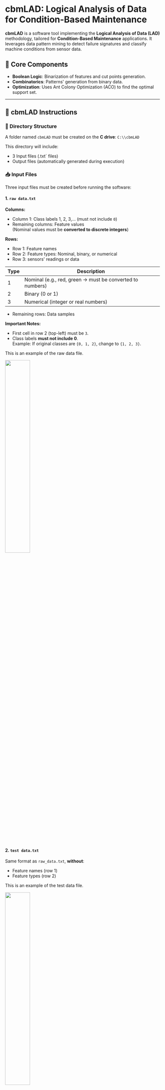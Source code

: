 # cbmLAD: Logical Analysis of Data for Condition-Based Maintenance

**cbmLAD** is a software tool implementing the **Logical Analysis of Data (LAD)** methodology, tailored for **Condition-Based Maintenance** applications. It leverages data pattern mining to detect failure signatures and classify machine conditions from sensor data.

## 🔧 Core Components

- **Boolean Logic**: Binarization of features and cut points generation.
- **Combinatorics**: Patterns' generation from binary data.
- **Optimization**: Uses Ant Colony Optimization (ACO) to find the optimal support set.

---

## 📁 cbmLAD Instructions

### 📂 Directory Structure

A folder named `cbmLAD` must be created on the **C drive**: `C:\\cbmLAD`

This directory will include:
-  3 Input files (.txt` files)
- Output files (automatically generated during execution)

### 📥 Input Files

Three input files must be created before running the software:

#### 1. `raw data.txt`

**Columns:**
- Column 1: Class labels 1, 2, 3,... (must not include `0`)
- Remaining columns: Feature values  
  (Nominal values must be **converted to discrete integers**)

**Rows:**
- Row 1: Feature names
- Row 2: Feature types: Nominal, binary, or numerical
- Row 3: sensors' readings or data

| Type | Description |
|------|-------------|
| 1    | Nominal (e.g., red, green → must be converted to numbers) |
| 2    | Binary (0 or 1) |
| 3    | Numerical (integer or real numbers) |

- Remaining rows: Data samples

**Important Notes:**
- First cell in row 2 (top-left) must be `3`.
- Class labels **must not include 0**.  
  Example: If original classes are `{0, 1, 2}`, change to `{1, 2, 3}`.

This is an example of the raw data file.

<img src="Images/rawdata.png" style="width:40%;"> 

#### 2. `test data.txt`

Same format as `raw_data.txt`, **without**:
- Feature names (row 1)
- Feature types (row 2)

This is an example of the test data file.

<img src="Images/testdata.png" style="width:40%;"> 

#### 3. `classification_data.txt`

Same format as `test_data.txt`, **without**:
- First column (class labels)

This is an example of a classification data file.

<img src="Images/classificationdata.png" style="width:35%;"> 

## 📤 Output Files

For each operation performed by cbmLAD (training, testing, and classification), specific output `.txt` files are generated and saved in the working directory `C:\\cbmLAD`.

### 🔧 4.1 Training Results

The training operation produces the following files:

- **Class names.txt**: Lists all class labels present in the dataset.
- **Duplicated and Ignored Observations.txt**: Identifies and excludes duplicated or invalid rows.
- **Characteristics of the generated patterns.txt**: Summarizes details about each generated pattern, such as coverage, relative prevalence, and weight. The following figure shows an example.

<img src="Images/Caracpatterns.png" style="width:45%;"> 

- **Binary data.txt**: This file includes the binary attributes that resulted from the binarization process. The following figure shows an example. 

<img src="Images/binarydata.png" style="width:45%;"> 

- **Coverage of Multi-Class Patterns.txt**: Indicates the observations in which the patterns generated for each class were found and includes their weights. Patterns with high weights cover more observations, thus have more explanatory power than patterns with low weights.

<img src="Images/coveragepatterns.png" style="width:45%;"> 

- **Patterns interpreted.txt**: Provides a readable representation of patterns for each class using feature names and values, connected by logical AND operations.

<img src="Images/patternsinterpreted.png" style="width:30%;"> 

- **Cut points.txt**: Shows the thresholds (cut points) used to convert numeric and nominal values into binary form.

<img src="Images/cutpoints.png" style="width:35%;"> 
  
- **Results.txt**: The core output file that summarizes the input data and the final patterns for each class, including their weights and coverages. The order of class operations is determined by which class is internally treated by cbmLAD first.

<img src="Images/trainingresults.png" style="width:60%;"> 

### 🧪 4.2 Testing Results

After the testing process, cbmLAD generates:

- **Testing results.txt**: This file contains:
  - The predicted class for each test observation.
  - The discriminant scores that indicate how strongly the membership of an observation is to one of the classes
  - The overall accuracy of the test predictions.
    
This is an example of the testing results file related to binary classification using the OVA method. To clarify the presented information, we explain the results corresponding to the first observation. The values highlighted in blue and red represent the discriminant scores for class 1 and class 2, respectively. Since the discriminant score for class 1 is higher, the observation is predicted as class 1, even though it was originally labeled as class 2.

Next, we examine the patterns covering this observation. Two patterns are involved, both associated with class 1: pattern [1]1 and pattern [1]2. Their respective weights—0.24 for [1]1 and 0.76 for [1]2—are provided in **Coverage of Multi-Class Patterns.txt**. The sum of these weights is 1, which corresponds to the discriminant score for class 1. Since no pattern related to class 2 covers this observation, the discriminant score for class 2 is 0. The definitions of these patterns can be found in **Patterns interpreted.txt**.

<img src="Images/testresults.png" style="width:40%;"> 

Another example is provided for a multi-class classification problem using the OVO method. In this case, the target variable consists of four classes. The line labeled Classes scores displays the discriminant scores for each class. Since the highest score corresponds to class 4, the first observation is predicted as belonging to class 4.

The following line lists the patterns that cover this observation. For class 4 specifically, five patterns are involved: [4V2]1, [4V1]1, [4V1]2, [4V3]1, and [4V3]2. Their respective weights—0.947368, 0.782609, 0.217391, 0.666667, and 0.333333—are provided in **Coverage of Multi-Class Patterns.txt**. The sum of these weights is 2.947368, which corresponds to the discriminant score for class 4. The definitions of these patterns can be found in **Patterns interpreted.txt**.

<img src="Images/testresultsovo.png" style="width:40%;"> 

- **Confusion Matrix.txt**: Displays the confusion matrix, which summarizes prediction performance during testing by showing the number of instances correctly and incorrectly classified for each class.

  - The rows represent the actual classes.

  - The columns represent the predicted classes.

  - Each cell shows the count of observations falling into that actual-predicted pair.

  Interpretation:

  - True Positives (TP): Correct predictions for a specific class (diagonal elements).

  - False Positives (FP): Instances incorrectly predicted as a given class (non-diagonal elements in the column).

  - False Negatives (FN): Instances of a given class incorrectly predicted as another class (non-diagonal elements in the row).

  - True Negatives (TN): Instances correctly rejected as not belonging to the class.

  <img src="Images/confusionmatrixelements.png" style="width:35%;"> 

  This is an example of confusion matrix results.

  <img src="Images/confusionmatrix.png" style="width:35%;"> 

- **Confused Observations.txt**: Lists specific testing observations that were misclassified or inconsistently covered by patterns.

<img src="Images/confusedobs.png" style="width:35%;"> 

### 🧮 4.3 Classification Results

When performing classification (on new, unlabeled data), cbmLAD generates:

- **Classification results.txt**: This file provides:
  - Predicted class labels for new observations.
  - Discriminant scores for each possible class.
  - The patterns used to justify each classification.

This is an example of the classification results file.

<img src="Images/classificationresults.png" style="width:40%;"> 

---

## 🧠 Pattern Generation Methods: One-vs-All (OVA) and One-vs-One (OVO)

cbmLAD supports two major strategies for handling **multiclass** problems: **One-vs-One (OVO)** and **One-vs-All (OVA)**.
For a given K-class dataset:
  - **OVO** assumes that there exists a separator between any two classes and builds **K(K−1)/2 binary classifiers**.
  - **OVA** assumes the existence of a single separator between each class $i$ and all other classes, and builds **K binary classifiers**.

For example **k=4**:

### 🟢 One-vs-All (OVA)

- Each class is compared **against all other classes combined**.
- A set of patterns is generated for classes 1, 2, and 3, denoted respectively as $P_1$, $P_2$, $P_3$, and $P_4$:
  - $P_1 = (P_{11}, P_{12}, P_{13}, P_{14}, P_{15}, \ldots)$
  - $P_2 = (P_{21}, P_{22}, P_{23}, P_{24}, P_{25}, \ldots)$
  - $P_3 = (P_{31}, P_{32}, P_{33}, P_{34}, P_{35}, \ldots)$
  - $P_4 = (P_{41}, P_{42}, P_{43}, P_{44}, P_{45}, \ldots)$
    
![OVA Illustration](Images/OVA.png)

---

### 🔵 One-vs-One (OVO)

- Each class is compared **against one other class at a time**.
 A set of patterns is generated for each binary comparison:
  - $P_{1v2}, P_{1v3}, P_{1v4}, P_{2v3}, P_{2v4}, P_{3v4}$

![OVO Illustration](Images/OVO.png)

---

### 🔎 Notes

- **Binary classes:** The **OVA** method is used.
- **Multiclass:** Both **OVA** and **OVO** methods can be applied.

To perform training, classification, and testing using these methods, use the **executable files** provided in the `Executable Files` directory.


| **Task Type**      | **OVA (One-vs-All)**       | **OVO (One-vs-One)**       |
|--------------------|----------------------------|----------------------------|
| **Training**       | OVA_training.exe           | OVO_training.exe           |
| **Testing**        | OVA_testing.exe            | OVO_testing.exe            |
| **Classification** | OVA_classification.exe     | OVO_classification.exe     |
